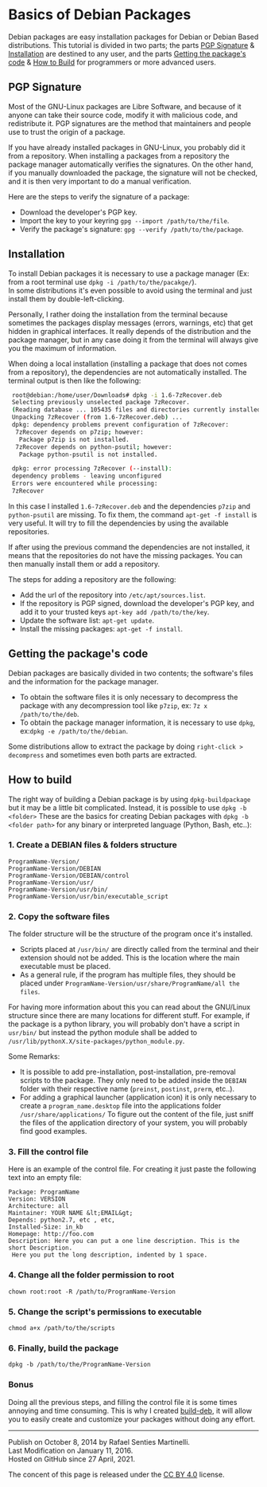 
# Basics of Debian Packages

Debian packages are easy installation packages for Debian or Debian Based distributions. This tutorial is divided in two parts;
the parts [PGP Signature](https://github.com/rsm-gh/build-deb/new/master#pgp-signature) & [Installation](https://github.com/rsm-gh/build-deb/new/master#installation) are destined to any user,
and the parts [Getting the package's code](https://github.com/rsm-gh/build-deb/new/master#getting-the-packages-code) & [How to Build](https://github.com/rsm-gh/build-deb/new/master#how-to-build) for programmers or more advanced users.

	
## PGP Signature
Most of the GNU-Linux packages are Libre Software, and because of it
anyone can take their source code, modify it with malicious code, and redistribute it. 
PGP signatures are the method that maintainers and people use to trust the origin of a package.

	
If you have already installed packages in GNU-Linux, you probably did it from a repository. When installing a packages
from a repository the package manager automatically verifies the signatures.
On the other hand, if you manually downloaded the package, the signature will not be checked, and it is then very important
to do a manual verification.

Here are the steps to verify the signature of a package:

  + Download the developer's PGP key.
  + Import the key to your keyring `gpg --import /path/to/the/file`.
  + Verify the package's signature: `gpg --verify /path/to/the/package`.

		
		
## Installation
To install Debian packages it is necessary to use a package manager (Ex: from a root terminal use `dpkg -i /path/to/the/pacakge/`). 	
In some distributions it's even possible to avoid using the terminal and just install them by double-left-clicking.

Personally, I rather doing the installation from the terminal because sometimes the packages display messages (errors, warnings, etc)
that get hidden in graphical interfaces. It really depends of the distribution and the package manager, but in any case doing it
from the terminal will always give you the maximum of information.

When doing a local installation (installing a package that does not comes from a repository), the dependencies are not automatically 
installed. The terminal output is then like the following:

```bash
 root@debian:/home/user/Downloads# dpkg -i 1.6-7zRecover.deb
 Selecting previously unselected package 7zRecover.
 (Reading database ... 105435 files and directories currently installed.)
 Unpacking 7zRecover (from 1.6-7zRecover.deb) ...
 dpkg: dependency problems prevent configuration of 7zRecover:
  7zRecover depends on p7zip; however:
   Package p7zip is not installed.
  7zRecover depends on python-psutil; however:
   Package python-psutil is not installed.

 dpkg: error processing 7zRecover (--install):
 dependency problems - leaving unconfigured
 Errors were encountered while processing:
 7zRecover
 ```

In this case I installed `1.6-7zRecover.deb` and the dependencies `p7zip` and `python-psutil` are missing.
To fix them, the command `apt-get -f install` is very useful. It will try to fill the dependencies by using the available repositories.

If after using the previous command the dependencies are not installed, it means that the repositories do not have the 
missing packages. You can then manually install them or add a repository. 

The steps for adding a repository are the following:

  + Add the url of the repository into `/etc/apt/sources.list`.
  + If the repository is PGP signed, download the developer's PGP key, and add it to your trusted keys `apt-key add /path/to/the/key`.
  + Update the software list: `apt-get update`.
  + Install the missing packages: `apt-get -f install`.

		
## Getting the package's code
Debian packages are basically divided in two contents; the software's files and the information for the package manager.
      
  + To obtain the software files it is only necessary to decompress the package with any decompression tool like `p7zip`, ex: `7z x /path/to/the/deb`.
  + To obtain the package manager information, it is necessary to use `dpkg`, ex:`dpkg -e /path/to/the/debian`.

Some distributions allow to extract the package by doing `right-click > decompress` and sometimes even both parts are extracted.

				

## How to build
The right way of building a Debian package is by using `dpkg-buildpackage` but it may be a little bit complicated. Instead, it is possible to use `dpkg -b <folder>`
These are the basics for creating Debian packages with `dpkg -b <folder path>` for any binary or interpreted language (Python, Bash, etc..):

		
### 1. Create a DEBIAN files & folders structure
```
ProgramName-Version/
ProgramName-Version/DEBIAN
ProgramName-Version/DEBIAN/control
ProgramName-Version/usr/
ProgramName-Version/usr/bin/
ProgramName-Version/usr/bin/executable_script
```

### 2. Copy the software files

The folder structure will be the structure of the program once it's installed.            
  + Scripts placed at `/usr/bin/` are directly called from the terminal and their extension should not be added. This is the location where the main executable must be placed.
  + As a general rule, if the program has multiple files, they should be placed under `ProgramName-Version/usr/share/ProgramName/all the files`.

For having more information about this you can read about the GNU/Linux structure since there are many locations for different stuff. For example, if the package is a python library, you will probably don't have a script in `usr/bin/` but instead the python module shall be added to `/usr/lib/pythonX.X/site-packages/python_module.py`.

Some Remarks:
  + It is possible to add pre-installation, post-installation, pre-removal scripts to the package. They only need to be added inside the `DEBIAN` folder with their respective name (`preinst`, `postinst`, `prerm`, etc..).
  + For adding a graphical launcher (application icon) it is only necessary to create a `program_name.desktop` file into the applications folder `/usr/share/applications/` To figure out the content of the file, just sniff the files of the application directory of your system, you will probably find good examples.


### 3. Fill the control file

Here is an example of the control file. For creating it just paste the following text into an empty file: 

```
Package: ProgramName
Version: VERSION
Architecture: all
Maintainer: YOUR NAME &lt;EMAIL&gt;
Depends: python2.7, etc , etc,
Installed-Size: in_kb
Homepage: http://foo.com
Description: Here you can put a one line description. This is the short Description.
 Here you put the long description, indented by 1 space.
```


### 4. Change all the folder permission to root
`chown root:root -R /path/to/ProgramName-Version`

### 5. Change the script's permissions to executable
`chmod a+x /path/to/the/scripts`

### 6. Finally, build the package
`dpkg -b /path/to/the/ProgramName-Version`

  
### Bonus
Doing all the previous steps, and filling the control file it is some times annoying and time consuming. This is why I created [build-deb](https://github.com/rsm-gh/build-deb), it will allow you to easily create and customize your packages without doing any effort.

___________

Publish on October 8, 2014 by Rafael Senties Martinelli.  
Last Modification on January 11, 2016.  
Hosted on GitHub since 27 April, 2021. 

The concent of this page is released under the [CC BY 4.0](https://creativecommons.org/licenses/by/4.0/deed.fr) license.

